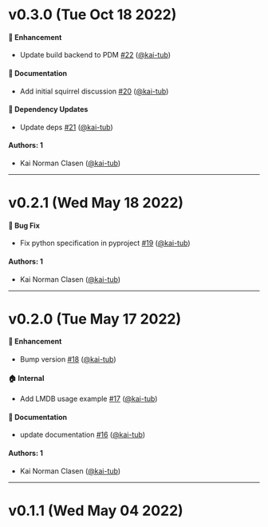 # v0.3.0 (Tue Oct 18 2022)

#### 🚀 Enhancement

- Update build backend to PDM [#22](https://github.com/kai-tub/bigearthnet_encoder/pull/22) ([@kai-tub](https://github.com/kai-tub))

#### 📝 Documentation

- Add initial squirrel discussion [#20](https://github.com/kai-tub/bigearthnet_encoder/pull/20) ([@kai-tub](https://github.com/kai-tub))

#### 🔩 Dependency Updates

- Update deps [#21](https://github.com/kai-tub/bigearthnet_encoder/pull/21) ([@kai-tub](https://github.com/kai-tub))

#### Authors: 1

- Kai Norman Clasen ([@kai-tub](https://github.com/kai-tub))

---

# v0.2.1 (Wed May 18 2022)

#### 🐛 Bug Fix

- Fix python specification in pyproject [#19](https://github.com/kai-tub/bigearthnet_encoder/pull/19) ([@kai-tub](https://github.com/kai-tub))

#### Authors: 1

- Kai Norman Clasen ([@kai-tub](https://github.com/kai-tub))

---

# v0.2.0 (Tue May 17 2022)

#### 🚀 Enhancement

- Bump version [#18](https://github.com/kai-tub/bigearthnet_encoder/pull/18) ([@kai-tub](https://github.com/kai-tub))

#### 🏠 Internal

- Add LMDB usage example [#17](https://github.com/kai-tub/bigearthnet_encoder/pull/17) ([@kai-tub](https://github.com/kai-tub))

#### 📝 Documentation

- update documentation [#16](https://github.com/kai-tub/bigearthnet_encoder/pull/16) ([@kai-tub](https://github.com/kai-tub))

#### Authors: 1

- Kai Norman Clasen ([@kai-tub](https://github.com/kai-tub))

---

# v0.1.1 (Wed May 04 2022)
